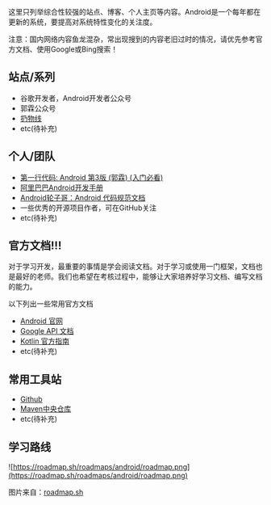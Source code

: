 这里只列举综合性较强的站点、博客、个人主页等内容。Android是一个每年都在更新的系统，要提高对系统特性变化的关注度。

注意：国内网络内容鱼龙混杂，常出现搜到的内容老旧过时的情况，请优先参考官方文档、使用Google或Bing搜索！

## 站点/系列

* 谷歌开发者，Android开发者公众号
* 郭霖公众号
* [扔物线](https://rengwuxian.com/)
* etc(待补充)

## 个人/团队

* [第一行代码: Android 第3版 (郭霖)  (入门必看)](https://github.com/west2-online/learn-Android/blob/main/etc/%E7%AC%AC%E4%B8%80%E8%A1%8C%E4%BB%A3%E7%A0%81(%E7%AC%AC3%E7%89%88)%20by%20%E9%83%AD%E9%9C%96%20(z-lib.org).pdf)
* [阿里巴巴Android开发手册](https://edu.aliyun.com/course/813/lesson/list)
* [Android轮子哥：Android 代码规范文档](https://github.com/getActivity/AndroidCodeStandard)
* 一些优秀的开源项目作者，可在GitHub关注
* etc(待补充)

## 官方文档!!!

对于学习开发，最重要的事情是学会阅读文档。对于学习或使用一门框架，文档也是最好的老师。我们也希望在考核过程中，能够让大家培养好学习文档、编写文档的能力。

以下列出一些常用官方文档

* [Android 官网](https://developer.android.google.cn/?hl=zh-cn)
* [Google API 文档](https://developer.android.google.cn/reference)
* [Kotlin 官方指南](https://www.kotlincn.net/docs/reference/basic-syntax.html)
* etc(待补充)


## 常用工具站

* [Github](github.com)
* [Maven中央仓库](https://mvnrepository.com/)
* etc(待补充)


## 学习路线

![https://roadmap.sh/roadmaps/android/roadmap.png](https://roadmap.sh/roadmaps/android/roadmap.png)

图片来自：[roadmap.sh](https://roadmap.sh/android)
